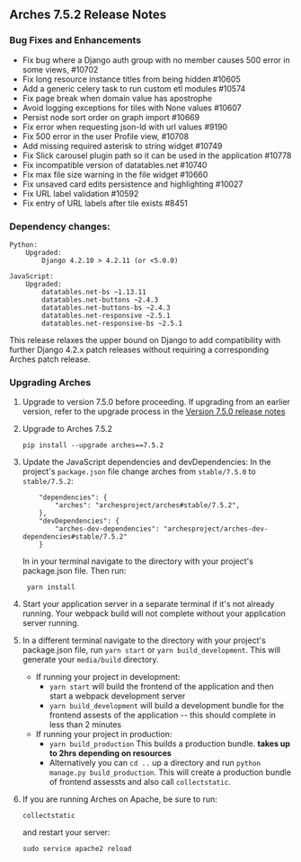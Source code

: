 Arches 7.5.2 Release Notes
--------------------------

### Bug Fixes and Enhancements

- Fix bug where a Django auth group with no member causes 500 error in some views, #10702
- Fix long resource instance titles from being hidden #10605
- Add a generic celery task to run custom etl modules #10574
- Fix page break when domain value has apostrophe
- Avoid logging exceptions for tiles with None values #10607
- Persist node sort order on graph import #10669
- Fix error when requesting json-ld with url values #9190
- Fix 500 error in the user Profile view, #10708
- Add missing required asterisk to string widget #10749
- Fix Slick carousel plugin path so it can be used in the application #10778
- Fix incompatible version of datatables.net #10740
- Fix max file size warning in the file widget #10660
- Fix unsaved card edits persistence and highlighting #10027
- Fix URL label validation #10592
- Fix entry of URL labels after tile exists #8451

### Dependency changes:
```
Python:
    Upgraded:
        Django 4.2.10 > 4.2.11 (or <5.0.0)

JavaScript:
    Upgraded:
        datatables.net-bs ~1.13.11
        datatables.net-buttons ~2.4.3
        datatables.net-buttons-bs ~2.4.3
        datatables.net-responsive ~2.5.1
        datatables.net-responsive-bs ~2.5.1
```

This release relaxes the upper bound on Django to add compatibility with further Django 4.2.x patch releases without requiring a corresponding Arches patch release.

### Upgrading Arches

1. Upgrade to version 7.5.0 before proceeding. If upgrading from an earlier version, refer to the upgrade process in the [Version 7.5.0 release notes](https://github.com/archesproject/arches/blob/dev/7.5.x/releases/7.5.0.md)

2. Upgrade to Arches 7.5.2
    ```
    pip install --upgrade arches==7.5.2
    ```

3. Update the JavaScript dependencies and devDependencies:
    In the project's `package.json` file change arches from `stable/7.5.0` to `stable/7.5.2`:
    ```    
        "dependencies": {
            "arches": "archesproject/arches#stable/7.5.2",
        },
        "devDependencies": {
            "arches-dev-dependencies": "archesproject/arches-dev-dependencies#stable/7.5.2"
        }
    ```
    In in your terminal navigate to the directory with your project's package.json file. Then run:

        yarn install


4. Start your application server in a separate terminal if it's not already running. Your webpack build will not complete without your application server running.

5. In a different terminal navigate to the directory with your project's package.json file, run `yarn start` or `yarn build_development`. This will generate your `media/build` directory.
   - If running your project in development:
     -  `yarn start` will build the frontend of the application and then start a webpack development server
      - `yarn build_development` will build a development bundle for the frontend assests of the application -- this should complete in less than 2 minutes
    - If running your project in production:
      - `yarn build_production` This builds a production bundle. **takes up to 2hrs depending on resources**
      - Alternatively you can `cd ..` up a directory and run `python manage.py build_production`. This will create a production bundle of frontend assessts and also call `collectstatic`.


6. If you are running Arches on Apache, be sure to run:

    ```
    collectstatic
    ```
    and restart your server:
    ```
    sudo service apache2 reload
    ```

